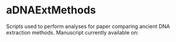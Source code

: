 # aDNAExtMethods
Scripts used to perform analyses for paper comparing ancient DNA extraction methods. Manuscript currently available on: 
